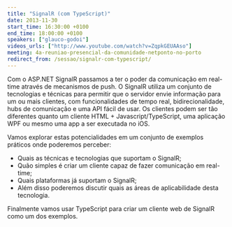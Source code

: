 ```yaml
---
title: "SignalR (com TypeScript)"
date: 2013-11-30
start_time: 16:30:00 +0100
end_time: 18:00:00 +0100
speakers: ["glauco-godoi"]
videos_urls: ["http://www.youtube.com/watch?v=ZqpkGEUAAso"]
meeting: 4a-reuniao-presencial-da-comunidade-netponto-no-porto
redirect_from: /sessao/signalr-com-typescript/
---
```

Com o ASP.NET SignalR passamos a ter o poder da comunicação em real-time através de mecanismos de push. O SignalR utiliza um conjunto de tecnologias e técnicas para permitir que o servidor envie informação para um ou mais clientes, com funcionalidades de tempo real, bidirecionalidade, hubs de comunicação e uma API fácil de usar. Os clientes podem ser tão diferentes quanto um cliente HTML + Javascript/TypeScript, uma aplicação WPF ou mesmo uma app a ser executada no iOS.

Vamos explorar estas potencialidades em um conjunto de exemplos práticos onde poderemos perceber:
- Quais as técnicas e tecnologias que suportam o SignalR;
- Quão simples é criar um cliente capaz de fazer comunicação em real-time;
- Quais plataformas já suportam o SignalR;
- Além disso poderemos discutir quais as áreas de aplicabilidade desta tecnologia.

Finalmente vamos usar TypeScript para criar um cliente web de SignalR como um dos exemplos.

